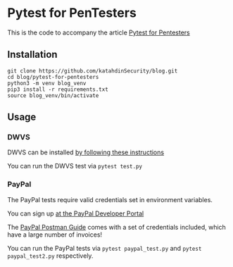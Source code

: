 # Pytest for PenTesters

This is the code to accompany the article [Pytest for Pentesters](https://www.katahdinsecurity.com/blog/pytest-for-pentesters)

## Installation


```
git clone https://github.com/katahdinSecurity/blog.git
cd blog/pytest-for-pentesters
python3 -m venv blog_venv
pip3 install -r requirements.txt
source blog_venv/bin/activate
```

## Usage


### DWVS

DWVS can be installed [by following these instructions](https://github.com/snoopysecurity/dvws-node)

You can run the DWVS test via `pytest test.py`

### PayPal

The PayPal tests require valid credentials set in environment variables. 

You can sign up [at the PayPal Developer Portal](https://developer.paypal.com/home)

The [PayPal Postman Guide](https://developer.paypal.com/api/rest/postman/) comes with a set of credentials included, which have a large number of invoices!

You can run the PayPal tests via `pytest paypal_test.py` and `pytest paypal_test2.py` respectively.

